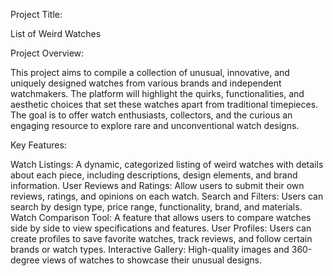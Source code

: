 Project Title:

List of Weird Watches

Project Overview:

This project aims to compile a collection of unusual, innovative, and uniquely designed watches from various brands and independent watchmakers. The platform will highlight the quirks, functionalities, and aesthetic choices that set these watches apart from traditional timepieces. The goal is to offer watch enthusiasts, collectors, and the curious an engaging resource to explore rare and unconventional watch designs.

Key Features:

Watch Listings: A dynamic, categorized listing of weird watches with details about each piece, including descriptions, design elements, and brand information.
User Reviews and Ratings: Allow users to submit their own reviews, ratings, and opinions on each watch.
Search and Filters: Users can search by design type, price range, functionality, brand, and materials.
Watch Comparison Tool: A feature that allows users to compare watches side by side to view specifications and features.
User Profiles: Users can create profiles to save favorite watches, track reviews, and follow certain brands or watch types.
Interactive Gallery: High-quality images and 360-degree views of watches to showcase their unusual designs.